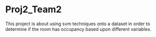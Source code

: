 # Proj2_Team2
This project is about using svm techniques onto a dataset in order to determine if the room has occupancy based upon different variables.
